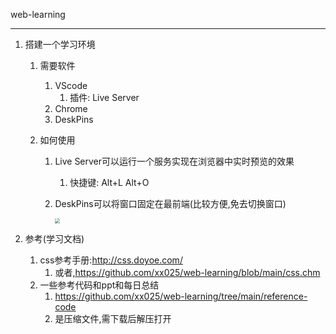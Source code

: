web-learning

---



1. 搭建一个学习环境

   1. 需要软件

      1. VScode
         1. 插件:	Live Server
      2. Chrome
      3. DeskPins
      
   2. 如何使用
   
      1. Live  Server可以运行一个服务实现在浏览器中实时预览的效果
   
         1. 快捷键: Alt+L Alt+O
   
      2. DeskPins可以将窗口固定在最前端(比较方便,免去切换窗口)
      
         <img src="https://cdn.jsdelivr.net/gh/xx025/cloudimg/img/ltc.gif" style="zoom:50%;" />
   
1. 参考(学习文档)
   
   1. css参考手册:http://css.doyoe.com/
      1. 或者,https://github.com/xx025/web-learning/blob/main/css.chm
   1. 一些参考代码和ppt和每日总结
      1. https://github.com/xx025/web-learning/tree/main/reference-code
      1. 是压缩文件,需下载后解压打开